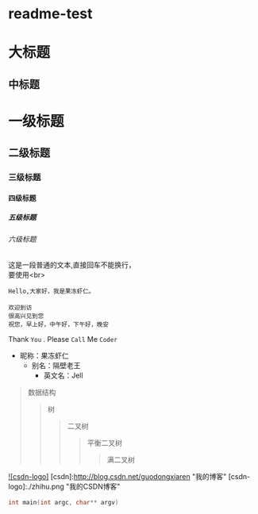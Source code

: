 # readme-test
大标题 
=====
中标题
-----
# 一级标题
## 二级标题  
### 三级标题  
#### 四级标题  
##### 五级标题  
###### 六级标题  

这是一段普通的文本,直接回车不能换行，<br>
要使用\<br>  

    Hello,大家好，我是果冻虾仁。  
    
    欢迎到访  
    很高兴见到您  
    祝您，早上好，中午好，下午好，晚安  


Thank `You` . Please `Call` Me `Coder`

* 昵称：果冻虾仁
    * 别名：隔壁老王
        * 英文名：Jell 
        
> 数据结构  
>> 树
>>> 二叉树
>>>> 平衡二叉树 
>>>>> 满二叉树


[![csdn-logo]](http://blog.csdn.net/guodongxiaren)
[csdn]:http://blog.csdn.net/guodongxiaren "我的博客"
[csdn-logo]:./zhihu.png "我的CSDN博客"

 ```c
 int main(int argc, char** argv)
 ```
